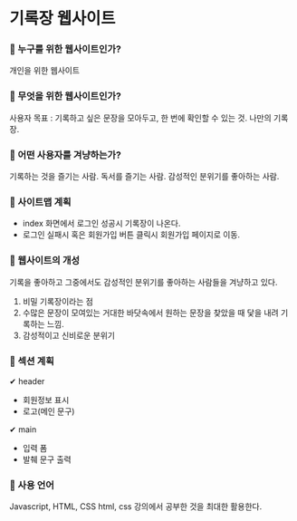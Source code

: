 # 기록장 웹사이트

### 🍔 누구를 위한 웹사이트인가?

개인을 위한 웹사이트

### 🍔 무엇을 위한 웹사이트인가?

사용자 목표 : 기록하고 싶은 문장을 모아두고, 한 번에 확인할 수 있는 것. 나만의 기록장.

### 🍔 어떤 사용자를 겨냥하는가?

기록하는 것을 즐기는 사람. 독서를 즐기는 사람. 감성적인 분위기를 좋아하는 사람.

### 🍔 사이트맵 계획

- index 화면에서 로그인 성공시 기록장이 나온다.
- 로그인 실패시 혹은 회원가입 버튼 클릭시 회원가입 페이지로 이동.

### 🍔 웹사이트의 개성

기록을 좋아하고 그중에서도 감성적인 분위기를 좋아하는 사람들을 겨냥하고 있다.

1. 비밀 기록장이라는 점
2. 수많은 문장이 모여있는 거대한 바닷속에서 원하는 문장을 찾았을 때 닻을 내려 기록하는 느낌.
3. 감성적이고 신비로운 분위기

### 🍔 섹션 계획

✔︎ header

- 회원정보 표시
- 로고(메인 문구)

✔︎ main

- 입력 폼
- 발췌 문구 출력

### 🍔 사용 언어

Javascript, HTML, CSS
html, css 강의에서 공부한 것을 최대한 활용한다.
